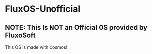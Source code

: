 # FluxOS-Unofficial

## NOTE: This Is NOT an Official OS provided by FluxoSoft

This OS is made with Cosmos!
